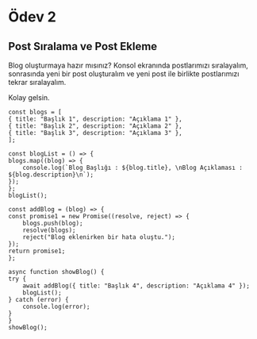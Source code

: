 # Ödev 2
## Post Sıralama ve Post Ekleme

Blog oluşturmaya hazır mısınız? Konsol ekranında postlarımızı sıralayalım, sonrasında yeni bir post oluşturalım ve yeni post ile birlikte postlarımızı tekrar sıralayalım.

Kolay gelsin.

    const blogs = [
    { title: "Başlık 1", description: "Açıklama 1" },
    { title: "Başlık 2", description: "Açıklama 2" },
    { title: "Başlık 3", description: "Açıklama 3" },
    ];

    const blogList = () => {
    blogs.map((blog) => {
        console.log(`Blog Başlığı : ${blog.title}, \nBlog Açıklaması : ${blog.description}\n`);
    });
    };
    blogList();

    const addBlog = (blog) => {
    const promise1 = new Promise((resolve, reject) => {
        blogs.push(blog);
        resolve(blogs);
        reject("Blog eklenirken bir hata oluştu.");
    });
    return promise1;
    };

    async function showBlog() {
    try {
        await addBlog({ title: "Başlık 4", description: "Açıklama 4" });
        blogList();
    } catch (error) {
        console.log(error);
    }
    }
    showBlog();
